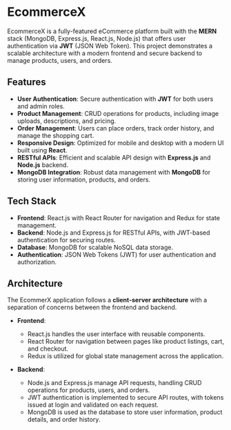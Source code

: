 # EcommerceX

EcommerceX is a fully-featured eCommerce platform built with the **MERN** stack (MongoDB, Express.js, React.js, Node.js) that offers user authentication via **JWT** (JSON Web Token). This project demonstrates a scalable architecture with a modern frontend and secure backend to manage products, users, and orders.

## Features

- **User Authentication**: Secure authentication with **JWT** for both users and admin roles.
- **Product Management**: CRUD operations for products, including image uploads, descriptions, and pricing.
- **Order Management**: Users can place orders, track order history, and manage the shopping cart.
- **Responsive Design**: Optimized for mobile and desktop with a modern UI built using **React**.
- **RESTful APIs**: Efficient and scalable API design with **Express.js** and **Node.js** backend.
- **MongoDB Integration**: Robust data management with **MongoDB** for storing user information, products, and orders.

## Tech Stack

- **Frontend**: React.js with React Router for navigation and Redux for state management.
- **Backend**: Node.js and Express.js for RESTful APIs, with JWT-based authentication for securing routes.
- **Database**: MongoDB for scalable NoSQL data storage.
- **Authentication**: JSON Web Tokens (JWT) for user authentication and authorization.

## Architecture

The EcommerX application follows a **client-server architecture** with a separation of concerns between the frontend and backend.

- **Frontend**:
  - React.js handles the user interface with reusable components.
  - React Router for navigation between pages like product listings, cart, and checkout.
  - Redux is utilized for global state management across the application.
  
- **Backend**:
  - Node.js and Express.js manage API requests, handling CRUD operations for products, users, and orders.
  - JWT authentication is implemented to secure API routes, with tokens issued at login and validated on each request.
  - MongoDB is used as the database to store user information, product details, and order history.
